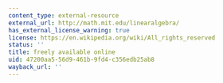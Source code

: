 ```yaml
---
content_type: external-resource
external_url: http://math.mit.edu/linearalgebra/
has_external_license_warning: true
license: https://en.wikipedia.org/wiki/All_rights_reserved
status: ''
title: freely available online
uid: 47200aa5-56d9-461b-9fd4-c356edb25ab8
wayback_url: ''
---
```


